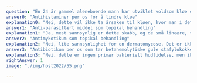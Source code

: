 ```yaml
---
question: "En 24 år gammel aleneboende mann har utviklet voldsom kløe overalt på kroppen etter han kom hjem fra en backpack-tur rundt i Europa for en måned siden. Særlig plaget med kløe i skrittet og med kløe som går utover nattesøvnen. Han er tidligere hudfrisk. Du finner rikelig med ekskoriasjonsmerker på trunkus, armer og ben. Flere steder ser du væskende erosjoner og krustebelegg, og mellom fingre og på genitalia flere små pustler og lineære, tørre, små forandringer i huden. Hvilken behandling er mest hensiktsmessig å gi denne mannen?"
answer0: "Antihistaminer per os for å lindre kløe"
explanation0: "Nei, dette vil ikke ta årsaken til kløen, hvor man i dette tilfellet mistenker skabb med sekundær superinfeksjon. Antihistaminer er for øvrig best dokumentert som kløelindrende middel ved urticaria."
answer1: "Anti-parasittært middel som topikal behandling"
explanation1: "Ja, mest sannsynlig er dette skabb, og de små lineære, tørre forandringene i huden kan være skabbganger. Diagnosen bør verifiseres ved at en skabb fiskes ut fra huden med en kanyle, og sees på i mikroskopet. I tillegg foreskrive topikale steroider med antiseptikum (f.eks. Betnovat med chinoform)."
answer2: "Antimykotikum som topikal behandling"
explanation2: "Nei, lite sannsynlighet for en dermatomycose. Det er ikke tegn til annulære elementer i huden, og en dermatomycose gir som regel ikke slik voldsom kløe over hele kroppen."
answer3: "Antibiotikum per os som tar betahemolytiske gule stafylokokker"
explanation3: "Nei, dette er ingen primær bakteriell hudlidelse, men ikke uvanlig med sekundær infeksjon som følge av kloring og sårdannelse."
rightAnswer: 1
image: "./img/host2022/55.png"

---
```


